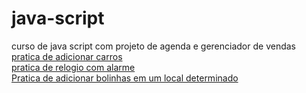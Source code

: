 # java-script
 curso de java script com projeto de agenda e gerenciador de vendas <br/>
<a href= "https://joaovitor2074.github.io/java-script/aulas/aula39p/pratica.html" target = _blanked_> pratica de adicionar carros </a><br/>
<a href= "https://joaovitor2074.github.io/java-script/aulas/aula46/aula.html" target = _blanked>  pratica de relogio com alarme  </a> <br/>
<a href= "https://joaovitor2074.github.io/java-script/aulas/aula48/aula.html" target = _blanked>  Pratica de adicionar bolinhas em um local determinado </a> </br>

